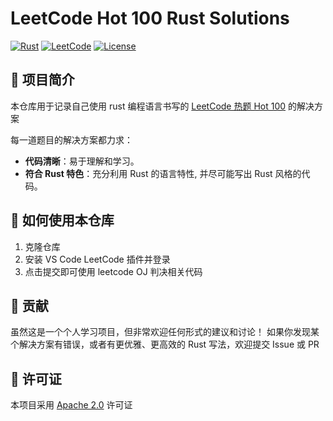 # LeetCode Hot 100 Rust Solutions

[![Rust](https://img.shields.io/badge/Rust-1.88%2B-orange?logo=rust)](https://www.rust-lang.org/)
[![LeetCode](https://img.shields.io/badge/LeetCode-Hot%20100-yellow?logo=leetcode)](https://leetcode.cn/studyplan/top-100-liked/)
[![License](https://img.shields.io/badge/License-Apache-blue.svg)](LICENSE)

## 📖 项目简介

本仓库用于记录自己使用 rust 编程语言书写的 [LeetCode 热题 Hot 100](https://leetcode.cn/studyplan/top-100-liked/) 的解决方案

每一道题目的解决方案都力求：

- **代码清晰**：易于理解和学习。
- **符合 Rust 特色**：充分利用 Rust 的语言特性, 并尽可能写出 Rust 风格的代码。

## 🚀 如何使用本仓库

1.  克隆仓库
2.  安装 VS Code LeetCode 插件并登录
3.  点击提交即可使用 leetcode OJ 判决相关代码

## 🤝 贡献

虽然这是一个个人学习项目，但非常欢迎任何形式的建议和讨论！
如果你发现某个解决方案有错误，或者有更优雅、更高效的 Rust 写法，欢迎提交 Issue 或 PR

## 📝 许可证

本项目采用 [Apache 2.0](LICENSE) 许可证
